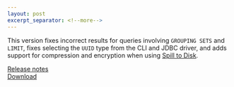 ```yaml
---
layout: post
excerpt_separator: <!--more-->
---
```


This version fixes incorrect results for queries involving `GROUPING SETS`
and `LIMIT`, fixes selecting the `UUID` type from the CLI and JDBC driver,
and adds support for compression and encryption when using
[Spill to Disk](https://prestosql.io/docs/current/admin/spill.html).

[Release notes](https://prestosql.io/docs/current/release/release-313.html)   
[Download](https://prestosql.io/download.html)

<!--more-->
